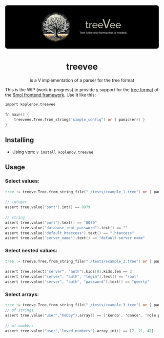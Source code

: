 ![](https://github.com/koplenov/treevee/blob/master/docs/banner.png?raw=true)
<div align="center">
    <h1>treevee</h1>
    <p>is a V implementation of a parser for the tree format</p>
</div>

This is the WIP (work in progress) to provide [v](https://vlang.io) support for the [tree format](https://github.com/hyoo-ru/mam_mol/tree/master/tree2) of the [$mol frontend framework](https://github.com/hyoo-ru). Use it like this:

```v
import koplenov.treevee

fn main() {
    treeveee.Tree.from_string("simple_config") or { panic(err) }
}
```


## Installing
- Using vpm: `v install koplenov.treevee`


## Usage

### Select values:

```v
tree := treeve.Tree.from_string_file("./tests/example_1.tree") or { panic(err) }

// integer
assert tree.value("port").int() == 8079

// string
assert tree.value("port").text() == "8079"
assert tree.value("database_root_password").text() == ""
assert tree.value("default_htaccess").text() == ".htaccess"
assert tree.value("server_name").text() == "default server name"
```

### Select nested values:

```v
tree := treeve.Tree.from_string_file("./tests/example_2.tree") or { panic(err) }

assert tree.select("server", "auth").kids[0].kids.len == 2
assert tree.value("server", "auth", "login").text() == "root"
assert tree.value("server", "auth", "password").text() == "qwerty"
```

### Select arrays:

```v
tree := treeve.Tree.from_string_file("./tests/example_3.tree") or { panic(err) }
// of strings
assert tree.value("user","hobby").array() == ['kendo', 'dance', 'role play']

// of numbers
assert tree.value("user","loved_numbers").array_int() == [7, 21, 42]
```
